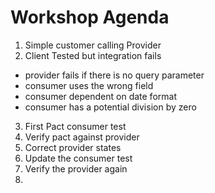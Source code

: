 # Workshop Agenda

1. Simple customer calling Provider
2. Client Tested but integration fails
  * provider fails if there is no query parameter
  * consumer uses the wrong field
  * consumer dependent on date format
  * consumer has a potential division by zero
3. First Pact consumer test
4. Verify pact against provider
5. Correct provider states
6. Update the consumer test
7. Verify the provider again
8. 

